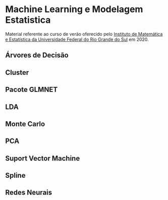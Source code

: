# Machine Learning e Modelagem Estatistica

Material referente ao curso de verão oferecido pelo [Instituto de Matemática e Estatística da Universidade Federal do 
Rio Grande do Sul](https://www.ufrgs.br/ime/departamentos/estatistica/) em 2020.

## Árvores de Decisão

## Cluster

## Pacote GLMNET


## LDA

## Monte Carlo

## PCA

## Suport Vector Machine

## Spline

## Redes Neurais
